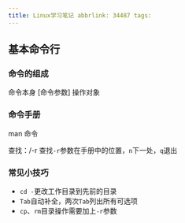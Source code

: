 ```yaml
---
title: Linux学习笔记 abbrlink: 34487 tags:
---
```


## 基本命令行

### 命令的组成

命令本身 [命令参数] 操作对象

### 命令手册

man 命令

查找：/-r 查找`-r`参数在手册中的位置，`n`下一处，`q`退出

### 常见小技巧

- `cd -`更改工作目录到先前的目录
- `Tab`自动补全，两次`Tab`列出所有可选项
- `cp`、`rm`目录操作需要加上`-r`参数
